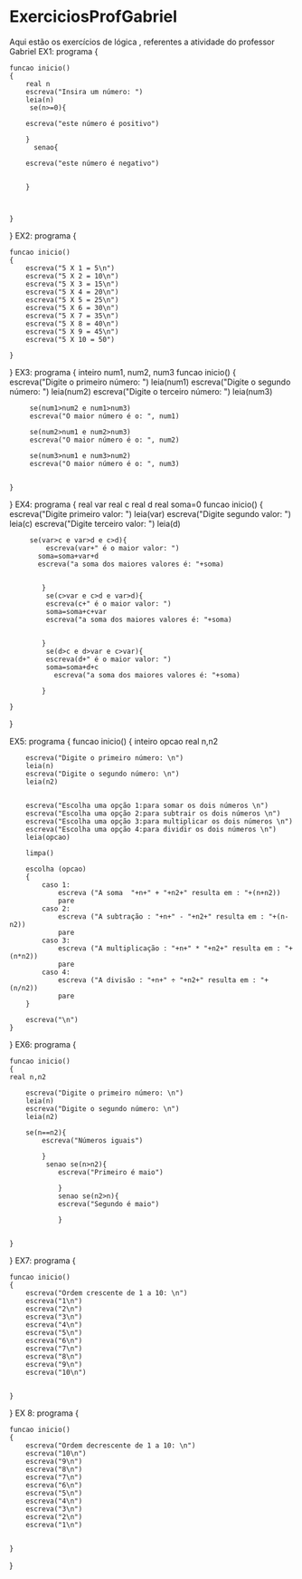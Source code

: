 # ExerciciosProfGabriel
Aqui estão os exercícios de lógica , referentes a atividade do professor Gabriel
EX1:
programa
{
	
	funcao inicio()
	{
		real n
		escreva("Insira um número: ")
		leia(n)
	     se(n>=0){
		
		escreva("este número é positivo")
		
		}
          senao{
     	
     	escreva("este número é negativo")
     	
     	
     	}


		
	}
}
EX2:
programa
{
	
	funcao inicio()
	{
		escreva("5 X 1 = 5\n")
		escreva("5 X 2 = 10\n")
		escreva("5 X 3 = 15\n")
		escreva("5 X 4 = 20\n")
		escreva("5 X 5 = 25\n")
		escreva("5 X 6 = 30\n")
		escreva("5 X 7 = 35\n")
		escreva("5 X 8 = 40\n")
		escreva("5 X 9 = 45\n")
		escreva("5 X 10 = 50")
	
	}
}
EX3:
programa
{
	inteiro num1, num2, num3
	funcao inicio()
	{
		escreva("Digite o primeiro número: ")
		leia(num1)
		escreva("Digite o segundo número: ")
		leia(num2)
		escreva("Digite o terceiro número: ")
		leia(num3)
		
		

		 se(num1>num2 e num1>num3)
		 escreva("O maior número é o: ", num1)

		 se(num2>num1 e num2>num3)
		 escreva("O maior número é o: ", num2)

		 se(num3>num1 e num3>num2)
		 escreva("O maior número é o: ", num3)

		 
	}
}
EX4:
programa
{
	real var
	real c
	real d
	real soma=0
	funcao inicio()
	{
		escreva("Digite primeiro valor: ")
		leia(var)
	     escreva("Digite segundo valor: ")
	     leia(c)
	     escreva("Digite terceiro valor: ")
	     leia(d)

	     se(var>c e var>d e c>d){
             escreva(var+" é o maior valor: ")
           soma=soma+var+d
           escreva("a soma dos maiores valores é: "+soma)

   
	     	}
	     	 se(c>var e c>d e var>d){
             escreva(c+" é o maior valor: ")
             soma=soma+c+var
             escreva("a soma dos maiores valores é: "+soma)


	     	}
	     	 se(d>c e d>var e c>var){
             escreva(d+" é o maior valor: ")
             soma=soma+d+c
               escreva("a soma dos maiores valores é: "+soma)

	     	}
	
	}
}

EX5:
programa
{
	funcao inicio()
	{
		inteiro opcao
		real n,n2
		
		escreva("Digite o primeiro número: \n")
		leia(n)
		escreva("Digite o segundo número: \n")
		leia(n2)
		

		escreva("Escolha uma opção 1:para somar os dois números \n")
		escreva("Escolha uma opção 2:para subtrair os dois números \n")
		escreva("Escolha uma opção 3:para multiplicar os dois números \n")
		escreva("Escolha uma opção 4:para dividir os dois números \n")
		leia(opcao)

		limpa()

		escolha (opcao)	
		{
			caso 1: 
		 		escreva ("A soma  "+n+" + "+n2+" resulta em : "+(n+n2))
		 		pare   
		 	caso 2: 
		 		escreva ("A subtração : "+n+" - "+n2+" resulta em : "+(n-n2))
		 		pare   
		 	caso 3: 
		 		escreva ("A multiplicação : "+n+" * "+n2+" resulta em : "+(n*n2))
		 		pare
		 	caso 4: 
		 		escreva ("A divisão : "+n+" ÷ "+n2+" resulta em : "+(n/n2))
		 		pare
		}

		escreva("\n")
	}
}
EX6:
programa
{
	
	funcao inicio()
	{
	real n,n2
		
		escreva("Digite o primeiro número: \n")
		leia(n)
		escreva("Digite o segundo número: \n")
		leia(n2)

		se(n==n2){
			escreva("Números iguais")
			
			}
			 senao se(n>n2){
			 	escreva("Primeiro é maio")
			 	
			 	}
			 	senao se(n2>n){
			 	escreva("Segundo é maio")
			 	
			 	}
			

	}
}
EX7:
programa
{
	
	funcao inicio()
	{
		escreva("Ordem crescente de 1 a 10: \n")
		escreva("1\n")
		escreva("2\n")
		escreva("3\n")
		escreva("4\n")
		escreva("5\n")
		escreva("6\n")
		escreva("7\n")
		escreva("8\n")
		escreva("9\n")
		escreva("10\n")


	}
}
EX 8:
programa
{
	
	funcao inicio()
	{
		escreva("Ordem decrescente de 1 a 10: \n")
		escreva("10\n")
		escreva("9\n")
		escreva("8\n")
		escreva("7\n")
		escreva("6\n")
		escreva("5\n")
		escreva("4\n")
		escreva("3\n")
		escreva("2\n")
		escreva("1\n")


	}
}


